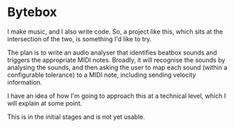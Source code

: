 # Bytebox
I make music, and I also write code. So, a project like this, which sits at the intersection of the two, is something I'd like to try.

The plan is to write an audio analyser that identifies beatbox sounds and triggers the appropriate MIDI notes. Broadly, it will recognise the sounds by analysing the sounds, and then asking the user to map each sound (within a configurable tolerance) to a MIDI note, including sending velocity information.

I have an idea of how I'm going to approach this at a technical level, which I will explain at some point.

This is in the initial stages and is not yet usable.
